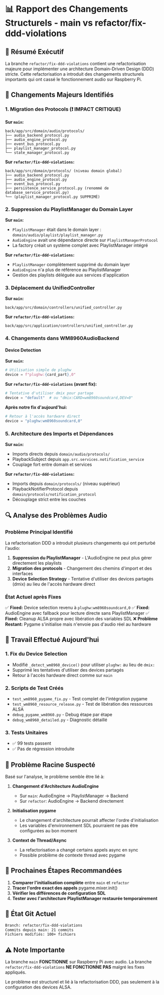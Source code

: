 # 📊 Rapport des Changements Structurels - main vs refactor/fix-ddd-violations

## 🎯 Résumé Exécutif

La branche `refactor/fix-ddd-violations` contient une refactorisation majeure pour implémenter une architecture Domain-Driven Design (DDD) stricte. Cette refactorisation a introduit des changements structurels importants qui ont cassé le fonctionnement audio sur Raspberry Pi.

## 🔄 Changements Majeurs Identifiés

### 1. Migration des Protocols (❗ IMPACT CRITIQUE)

**Sur `main`:**
```
back/app/src/domain/audio/protocols/
├── audio_backend_protocol.py
├── audio_engine_protocol.py
├── event_bus_protocol.py
├── playlist_manager_protocol.py
└── state_manager_protocol.py
```

**Sur `refactor/fix-ddd-violations`:**
```
back/app/src/domain/protocols/ (niveau domain global)
├── audio_backend_protocol.py
├── audio_engine_protocol.py
├── event_bus_protocol.py
├── persistence_service_protocol.py (renommé de database_service_protocol.py)
└── (playlist_manager_protocol.py SUPPRIMÉ)
```

### 2. Suppression du PlaylistManager du Domain Layer

**Sur `main`:**
- `PlaylistManager` était dans le domain layer : `domain/audio/playlist/playlist_manager.py`
- `AudioEngine` avait une dépendance directe sur `PlaylistManagerProtocol`
- La factory créait un système complet avec PlaylistManager intégré

**Sur `refactor/fix-ddd-violations`:**
- `PlaylistManager` complètement supprimé du domain layer
- `AudioEngine` n'a plus de référence au PlaylistManager
- Gestion des playlists déléguée aux services d'application

### 3. Déplacement du UnifiedController

**Sur `main`:**
```
back/app/src/domain/controllers/unified_controller.py
```

**Sur `refactor/fix-ddd-violations`:**
```
back/app/src/application/controllers/unified_controller.py
```

### 4. Changements dans WM8960AudioBackend

#### Device Detection
**Sur `main`:**
```python
# Utilisation simple de plughw
device = f"plughw:{card_part},0"
```

**Sur `refactor/fix-ddd-violations` (avant fix):**
```python
# Tentative d'utiliser dmix pour partage
device = "default"  # ou "dmix:CARD=wm8960soundcard,DEV=0"
```

**Après notre fix d'aujourd'hui:**
```python
# Retour à l'accès hardware direct
device = "plughw:wm8960soundcard,0"
```

### 5. Architecture des Imports et Dépendances

**Sur `main`:**
- Imports directs depuis `domain/audio/protocols/`
- PlaybackSubject depuis `app.src.services.notification_service`
- Couplage fort entre domain et services

**Sur `refactor/fix-ddd-violations`:**
- Imports depuis `domain/protocols/` (niveau supérieur)
- PlaybackNotifierProtocol depuis `domain/protocols/notification_protocol`
- Découplage strict entre les couches

## 🔍 Analyse des Problèmes Audio

### Problème Principal Identifié

La refactorisation DDD a introduit plusieurs changements qui ont perturbé l'audio:

1. **Suppression du PlaylistManager** - L'AudioEngine ne peut plus gérer directement les playlists
2. **Migration des protocols** - Changement des chemins d'import et des interfaces
3. **Device Selection Strategy** - Tentative d'utiliser des devices partagés (dmix) au lieu de l'accès hardware direct

### État Actuel après Fixes

✅ **Fixed:** Device selection revenu à `plughw:wm8960soundcard,0`
✅ **Fixed:** AudioEngine avec fallback pour lecture directe sans PlaylistManager
✅ **Fixed:** Cleanup ALSA propre avec libération des variables SDL
❌ **Problème Restant:** Pygame s'initialise mais n'envoie pas d'audio réel au hardware

## 📝 Travail Effectué Aujourd'hui

### 1. Fix du Device Selection
- Modifié `_detect_wm8960_device()` pour utiliser `plughw:` au lieu de `dmix:`
- Supprimé les tentatives d'utiliser des devices partagés
- Retour à l'accès hardware direct comme sur `main`

### 2. Scripts de Test Créés
- `test_wm8960_pygame_fix.py` - Test complet de l'intégration pygame
- `test_wm8960_resource_release.py` - Test de libération des ressources ALSA
- `debug_pygame_wm8960.py` - Debug étape par étape
- `debug_wm8960_detailed.py` - Diagnostic détaillé

### 3. Tests Unitaires
- ✅ 99 tests passent
- ✅ Pas de régression introduite

## 🚨 Problème Racine Suspecté

Basé sur l'analyse, le problème semble être lié à:

1. **Changement d'Architecture AudioEngine**
   - Sur `main`: AudioEngine → PlaylistManager → Backend
   - Sur `refactor`: AudioEngine → Backend directement

2. **Initialisation pygame**
   - Le changement d'architecture pourrait affecter l'ordre d'initialisation
   - Les variables d'environnement SDL pourraient ne pas être configurées au bon moment

3. **Context de Thread/Async**
   - La refactorisation a changé certains appels async en sync
   - Possible problème de contexte thread avec pygame

## 🔧 Prochaines Étapes Recommandées

1. **Comparer l'initialisation complète** entre `main` et `refactor`
2. **Tracer l'ordre exact des appels** pygame.mixer.init()
3. **Vérifier les différences de configuration SDL**
4. **Tester avec l'architecture PlaylistManager restaurée temporairement**

## 📌 État Git Actuel

```bash
Branch: refactor/fix-ddd-violations
Commits depuis main: 21 commits
Fichiers modifiés: 100+ fichiers
```

## ⚠️ Note Importante

La branche `main` **FONCTIONNE** sur Raspberry Pi avec audio.
La branche `refactor/fix-ddd-violations` **NE FONCTIONNE PAS** malgré les fixes appliqués.

Le problème est structurel et lié à la refactorisation DDD, pas seulement à la configuration des devices ALSA.